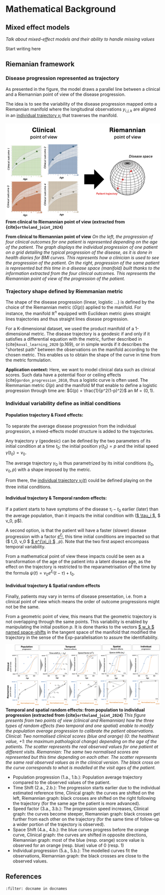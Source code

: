 # Mathematical Background

## Mixed effect models

*Talk about mixed-effect models and their ability to handle missing values*

Start writing here

## Riemanian framework

### Disease progression represented as trajectory

As presented in the figure, the model draws a parallel line between a clinical and a Riemannian point of view of the disease progression.

The idea is to see the variability of the disease progression mapped onto a Riemannian manifold where the longitudinal observations $y_{i,j,k}$  are aligned in an [individual trajectory $\gamma_i$](./notations.md#individual-trajectory) that traverses the manifold. 

![intuition](./_static/images/intuition.png)
__From clinical to Riemannian point of view (extracted from {cite}`ortholand_joint_2024`)__

__From clinical to Riemannian point of view__
_On the left, the progression of four clinical outcomes for one patient is represented depending on the age of the patient. The graph displays the individual progression of one patient on a grid detailing the typical progression of the disease, as it is done in health diaries for BMI curves. This represents how a clinician is used to see the progression of the patient. On the right, progression of the same patient is represented but this time in a disease space (manifold) built thanks to the information extracted from the four clinical outcomes. This represents the Riemannian point of view of the progression of the patient._

### Trajectory shape defined by Riemmanian metric

The shape of the disease progression (linear, logistic ...) is defined by the choice of the Riemannian metric ($G(p)$) applied to the manifold. For instance, the manifold $\mathbb{R}^n$ equipped with Euclidean metric gives straight lines trajectories and thus straight lines disease progression.

For a K-dimensional dataset, we used the product manifold of a 1-dimensional metric. The disease trajectory is a geodesic if and only if it satisfies a differential equation with the metric, further described in {cite}`koval_learning_2020` (p.169), or in simple words if it describes the "shortest path" between the observations on the manifold according to the chosen metric. This enables us to obtain the shape of the curve in time from the metric formulation.

__Application context:__ Here, we want to model clinical data such as clinical scores. Such data have a potential floor or ceiling effects {cite}`gordon_progression_2010`, thus a logistic curve is often used. The Riemmanian metric $G(p)$ and the manifold $M$ that enable to define a logistic progression through time are: $G(p) = \frac{1}{p^2(1-p)^2}$ an $M = (0, 1)$.

### Individual variability define as initial conditions

#### Population trajectory & Fixed effects:

To separate the average disease progression from the individual progression, a mixed-effects model structure is added to the trajectories.

Any trajectory $\gamma$ (geodesic) can be defined by the two parameters of its initial condition at a time $t_0$: the initial position $\gamma(t_0) = p$ and the initial speed $\dot{\gamma}(t_0) = v_0$.

The average trajectory  $\gamma_0$ is thus parametrized by its initial conditions ($t_0, v_0, p$) with a shape imposed by the metric.

From there, the [individual trajectory $\gamma_i(t)$](./notations.md#individual-trajectory) could be defined playing on the three initial conditions.

#### Individual trajectory & Temporal random effects:

If a patient starts to have symptoms of the disease $\tau_i - t_0$ earlier (later) than the average population, than it impacts the initial condition with ([$ \tau_i $](./notations.md#estimated-reference-time), $ v_0, p$).

A second option, is that the patient will have a faster (slower) disease progression with a factor [$e^{\xi_i}$](./notations.md#individual-speed-factor), this time initial conditions are impacted so that ($ t_0, v_0 $ [$ e^{\xi_i} $](./notations.md#individual-speed-factor) $, p$). Note that the two first aspect encompass temporal variability.

From a mathematical point of view these impacts could be seen as a transformation of the age of the patient into a latent disease age, as the effect on the trajectory is restricted to the reparametrisation of the time by the formula $\psi(t) = v_0 e^{\xi_i} (t -\tau) + t_0$. 

#### Individual trajectory & Spatial random effects

Finally, patients may vary in terms of disease presentation, i.e. from a clinical point of view which means the order of outcome progressions might not be the same.

From a geometric point of view, this means that the geometric trajectory is not overlapping through the same points. This variability is enabled by manipulating the initial position $p$. It is done thanks to the vectors [$ w_k $ named space-shifts](./notations.md#space-shift) in the tangent space of the manifold that modified the trajectory in the sense of the Exp-parallelisation to assure the identifiability.

![pop_to_ind](./_static/images/pop_to_ind.png)
__Temporal and spatial random effects: from population to individual progression (extracted from {cite}`ortholand_joint_2024`)__
_This figure presents from two points of view (clinical and Riemannian) how the three types of random effects (two temporal and one spatial) enable to modify the population average progression to calibrate the patient observations. Clinical: Two normalised clinical scores (blue and orange) (0: the healthiest value, +1: the maximum pathological change) depending on the age of the patients. The scatter represents the real observed values for one patient at different visits. Riemannian: The same two normalised scores are represented but this time depending on each other. The scatter represents the same real observed values as in the clinical version. The black cross on the curve corresponds to what is modelled at the visit ages of the patient._
- Population progression (1.a., 1.b.): Population average trajectory compared to the observed values of the patient. 
- Time Shift (2.a., 2.b.): The progression starts earlier due to the individual estimated reference time, Clinical graph: the curves are shifted on the left, Riemannian graph: black crosses are shifted on the right following the trajectory (for the same age the patient is more advanced).
- Speed factor (3.a., 3.b.): The progression speed increases, Clinical graph: the curves become steeper, Riemannian graph: black crosses get further from each other on the trajectory (for the same time of follow-up a wider portion of the trajectory is observed).
- Space Shift (4.a., 4.b.): the blue curves progress before the orange curve, Clinical graph: the curves are shifted in opposite directions, Riemannian graph: most of the blue (resp. orange) score value is observed for an orange (resp. blue) value of 0 (resp. 1)
- Individual progression (5.a., 5.b.): The modelled curves fit the observations, Riemannian graph: the black crosses are close to the observed values.

## References

```{bibliography}
:filter: docname in docnames
```